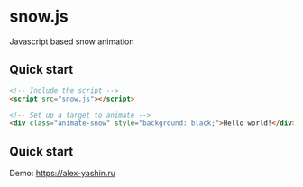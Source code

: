 # snow.js

Javascript based snow animation

## Quick start

```html
<!-- Include the script -->
<script src="snow.js"></script>

<!-- Set up a target to animate -->
<div class="animate-snow" style="background: black;">Hello world!</div>
```

## Quick start

Demo: <https://alex-yashin.ru>